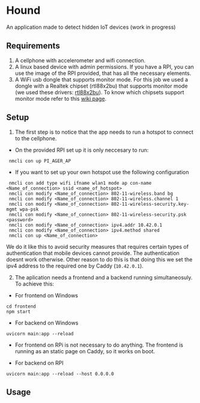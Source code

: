 # Hound
An application made to detect hidden IoT devices (work in progress)

## Requirements
1. A cellphone with accelerometer and wifi connection.
2. A linux based device with admin permissions. If you have a RPI, you can use the image of the RPI provided, that has all the necessary elements. 
3. A WiFi usb dongle that supports monitor mode. For this job we used a dongle with a Realtek chipset (rtl88x2bu) that supports monitor mode (we used these drivers: [rtl88x2bu](https://github.com/ivanovborislav/rtl88x2bu)). To know which chipsets support monitor mode refer to this [wiki page](https://deviwiki.com/wiki/List_of_Wireless_Adapters_That_Support_Monitor_Mode_and_Packet_Injection).


## Setup
1. The first step is to notice that the app needs to run a hotspot to connect to the cellphone.

- On the provided RPI set up it is only neccesary to run:
```console
 nmcli con up PI_AGER_AP   
```

- If you want to set up your own hotspot use the following configuration

```console
 nmcli con add type wifi ifname wlan1 mode ap con-name <Name_of_connection> ssid <name_of_hotspot>
 nmcli con modify <Name_of_connection> 802-11-wireless.band bg
 nmcli con modify <Name_of_connection> 802-11-wireless.channel 1
 nmcli con modify <Name_of_connection> 802-11-wireless-security.key-mgmt wpa-psk
 nmcli con modify <Name_of_connection> 802-11-wireless-security.psk <password>
 nmcli con modify <Name_of_connection> ipv4.addr 10.42.0.1
 nmcli con modify <Name_of_connection> ipv4.method shared
 nmcli con up <Name_of_connection>
```

We do it like this to avoid security measures that requires certain types of authentication that mobile devices cannot provide. The authentication doesnt work otherwise. Other reason to do this is that doing this we set the ipv4 address to the required one by Caddy (`10.42.0.1`). 

2. The aplication needs a frontend and a backend running simultaneosuly. To achieve this:

- For frontend on Windows
```console
cd frontend
npm start

```

- For backend on Windows
```
uvicorn main:app --reload 
```

- For frontend on RPi is not necessary to do anything. The frontend is running as an static page on Caddy, so it works on boot.  

- For backend on RPI
```
uvicorn main:app --reload --host 0.0.0.0 
```
## Usage
